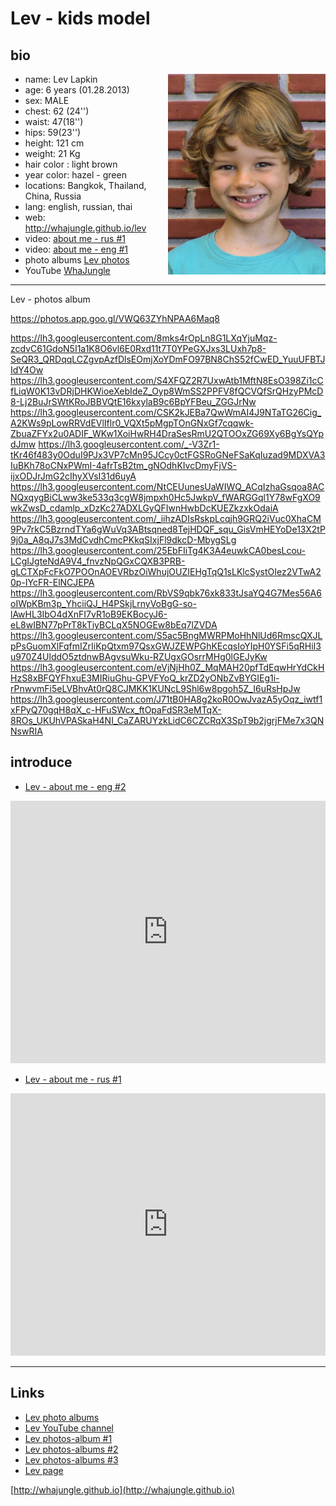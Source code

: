 # Lev - kids model

## bio

<img src="../pics/lev_bio_1.jpg" style="float: right; width: 50%; "/>

+ name: Lev Lapkin
+ age: 6 years (01.28.2013)
+ sex: MALE
+ chest: 62 (24'')
+ waist: 47(18'')
+ hips: 59(23'')
+ height: 121 сm
+ weight: 21 Kg
+ hair color : light brown
+ year color: hazel - green
+ locations: Bangkok, Thailand, China, Russia
+ lang: english, russian, thai
+ web: http://whajungle.github.io/lev
+ video: [about me - rus #1](https://youtu.be/md5i8-vGwKU)
+ video: [about me - eng #1](https://youtu.be/lZ232HDoOF0)
+ photo albums [Lev photos](albums)
+ YouTube [WhaJungle](https://www.youtube.com/channel/UC9cdbA_U-ZebuqkDYFeRo8A)

<hr>

Lev - photos album

https://photos.app.goo.gl/VWQ63ZYhNPAA6Maq8

https://lh3.googleusercontent.com/8mks4rOpLn8G1LXqYjuMqz-zcdvC61GdoN5I1a1K8O6vl6E0Rxd11t7T0YPeGXJxs3LUxh7p8-SeQR3_QRDqqLCZgvpAzfDlsEOmjXoYDmFO97BN8ChS52fCwED_YuuUFBTJIdY4Ow
https://lh3.googleusercontent.com/S4XFQZ2R7UxwAtb1MftN8EsO398Zi1cCfLiqW0K13vDRjDHKWioeXebIdeZ_Oyp8WmSS2PPFV8fQCVQfSrQHzyPMcD8-Lj2BuJrSWtKRoJBBVQtE16kxylaB9c6BpYFBeu_ZGGJrNw
https://lh3.googleusercontent.com/CSK2kJEBa7QwWmAI4J9NTaTG26Cig_A2KWs9pLowRRVdEVlIflr0_VQXt5pMgpTOnGNxGf7cqqwk-ZbuaZFYx2u0ADIF_WKw1XoiHwRH4DraSesRmU2QTOOxZG69Xy6BgYsQYpdJmw
https://lh3.googleusercontent.com/_-V3Zr1-tKr46f483y0OduI9PJx3VP7cMn95JCcy0ctFGSRoGNeFSaKqIuzad9MDXVA3IuBKh78oCNxPWmI-4afrTsB2tm_gNOdhKIvcDmyFjVS-ijxODJrJmG2cIhyXVsI31d6uyA
https://lh3.googleusercontent.com/NtCEUunesUaWIWQ_ACqIzhaGsqoa8ACNQxqygBiCLww3ke533q3cgW8jmpxh0Hc5JwkpV_fWARGGql1Y78wFgXO9wkZwsD_cdamlp_xDzKc27ADXLGyQFIwnHwbDcKUEZkzxkOdaiA
https://lh3.googleusercontent.com/_iihzADIsRskpLcqjh9GRQ2iVuc0XhaCM9Pv7rkC5BzrndTYa6gWuVq3ABtsqned8TejHDQF_squ_GisVmHEYoDe13X2tP9j0a_A8qJ7s3MdCvdhCmcPKkqSIxjFl9dkcD-MbygSLg
https://lh3.googleusercontent.com/25EbFIiTg4K3A4euwkCA0besLcou-LCgIJgteNdA9V4_fnvzNpQGxCQXB3PRB-gLCTXpFcFkO7POOnAOEVRbzOiWhujOUZIEHgTqQ1sLKlcSystOIez2VTwA20p-IYcFR-ElNCJEPA
https://lh3.googleusercontent.com/RbVS9qbk76xk833tJsaYQ4G7Mes56A6oIWpKBm3p_YhciiQJ_H4PSkjLrnyVoBgG-so-lAwHL3IbO4dXnFI7vR1oB9EKBocyJ6-eL8wIBN77pPrT8kTiyBCLqX5NOGEw8bEq7lZVDA
https://lh3.googleusercontent.com/S5ac5BngMWRPMoHhNlUd6RmscQXJLpPsGuomXlFqfmIZrIiKpQtxm97QsxGWJZEWPGhKEcqsIoYIpH0YSFi5qRHiI3u970Z4UlddO5ztdnwBAgvsuWku-RZUgxGOsrrMHg0lGEJyKw
https://lh3.googleusercontent.com/eVjNjHh0Z_MqMAH20pfTdEqwHrYdCkHHzS8xBFQYFhxuE3MIRiuGhu-GPVFYoQ_krZD2yONbZvBYGIEg1i-rPnwvmFi5eLVBhvAt0rQ8CJMKK1KUNcL9Shl6w8pgoh5Z_I6uRsHpJw
https://lh3.googleusercontent.com/J71tB0HA8g2koR0OwJvazA5yOqz_iwtf1xFPyQ70gqH8qX_c-HFuSWcx_ftOpaFdSR3eMTqX-8ROs_UKUhVPASkaH4NI_CaZARUYzkLidC6CZCRqX3SpT9b2jgrjFMe7x3QNNswRIA


<!--
![lev whajungle](../pics/lev_bio_1.jpg)
-->

## introduce

+ [Lev - about me - eng #2](https://youtu.be/lZ232HDoOF0)

<iframe width="100%" height="420" src="https://www.youtube.com/embed/lZ232HDoOF0" frameborder="0" allow="accelerometer; autoplay; encrypted-media; gyroscope; picture-in-picture" allowfullscreen></iframe>

+ [Lev - about me - rus #1](https://youtu.be/md5i8-vGwKU)

<iframe width="100%" height="420" src="https://www.youtube.com/embed/md5i8-vGwKU" frameborder="0" allow="accelerometer; autoplay; encrypted-media; gyroscope; picture-in-picture" allowfullscreen></iframe>

<hr>

## Links

+ [Lev photo albums](albums)
+ [Lev YouTube channel](https://www.youtube.com/channel/UC9cdbA_U-ZebuqkDYFeRo8A)
+ [Lev photos-album #1](https://photos.app.goo.gl/7pdAZEjizEPMZpqCA)
+ [Lev photos-albums #2](https://photos.app.goo.gl/KRUfnzZkuy7tTJKo8)
+ [Lev photos-albums #3](https://photos.app.goo.gl/H7jEnLwFRzqNavHy8)
+ [Lev page](../)

[http://whajungle.github.io](http://whajungle.github.io)

